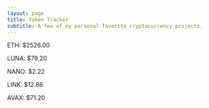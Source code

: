 ```yaml
---
layout: page
title: Token Tracker
subtitle: A few of my personal favorite cryptocurrency projects.
---
```


<!--BEGINCRYPTOINPUT-->
ETH: $2526.00

LUNA: $79.20

NANO: $2.22

LINK: $12.86

AVAX: $71.20

<!--ENDCRYPTOINPUT-->
